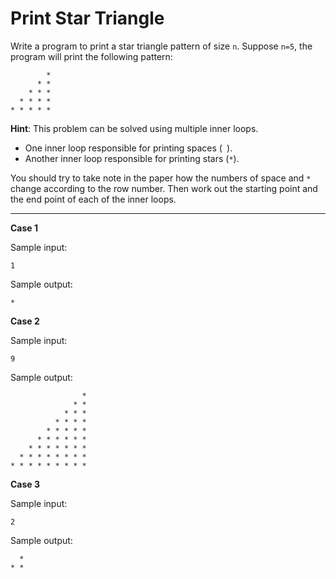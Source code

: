 # Print Star Triangle

Write a program to print a star triangle pattern of size `n`.
Suppose `n=5`, the program will print the following pattern:

```
        * 
      * * 
    * * * 
  * * * * 
* * * * *
```

**Hint**: This problem can be solved using multiple inner loops.
- One inner loop responsible for printing spaces (` `).
- Another inner loop responsible for printing stars (`*`).

You should try to take note in the paper how the numbers of space and `*` change according to the row number. Then work out the starting point and the end point of each of the inner loops.

<hr>

**Case 1**

Sample input:
```
1
```
Sample output:
```
* 
```

**Case 2**

Sample input:
```
9
```
Sample output:
```
                * 
              * * 
            * * * 
          * * * * 
        * * * * * 
      * * * * * * 
    * * * * * * * 
  * * * * * * * * 
* * * * * * * * * 
```

**Case 3**

Sample input:
```
2
```
Sample output:
```
  * 
* * 
```
